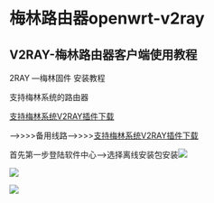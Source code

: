 # 梅林路由器openwrt-v2ray

## V2RAY-梅林路由器客户端使用教程

2RAY —梅林固件 安装教程

支持梅林系统的路由器

[支持梅林系统V2RAY插件下载](http://jc.muyiyun.top:276/v2ray.tar.gz)

—–&gt;&gt;&gt;&gt;备用线路—&gt;&gt;&gt;&gt;[支持梅林系统V2RAY插件下载](http://34.96.136.54/v2ray.tar.gz)

首先第一步登陆软件中心—&gt;选择离线安装包安装![](https://www.shenlejiang.xyz/wp-content/uploads/2020/04/merlin-software-center-v2ray-1.png)  
  
![](https://www.shenlejiang.xyz/wp-content/uploads/2020/04/merlin-install-v2ray.png)

![](https://www.shenlejiang.xyz/wp-content/uploads/2020/04/merlin-v2ray-project-v-config.png)

